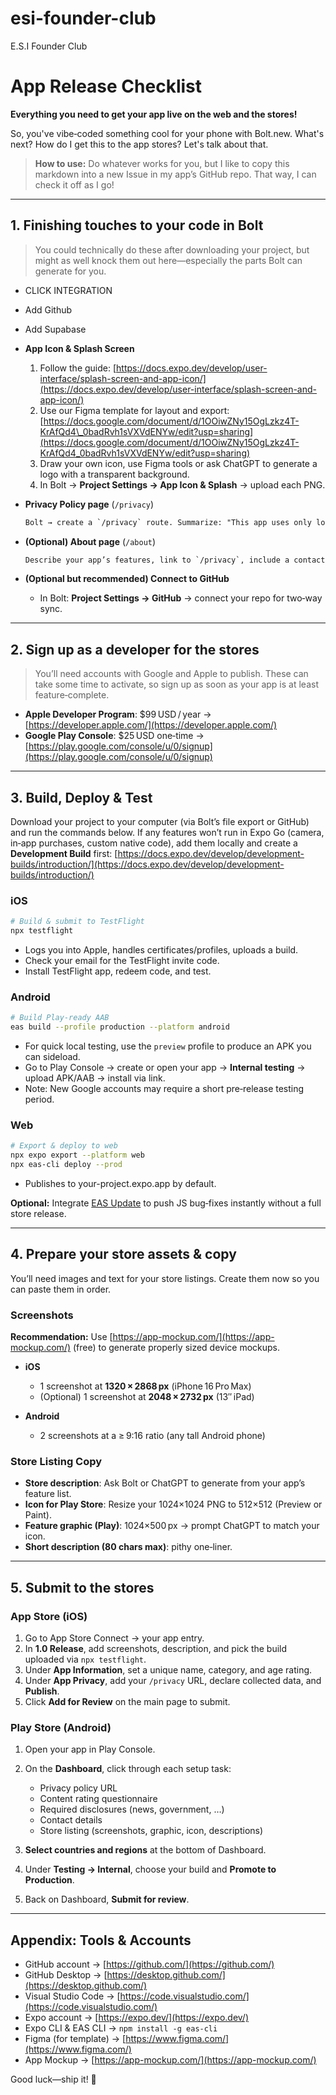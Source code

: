 # esi-founder-club
E.S.I Founder Club
# App Release Checklist

**Everything you need to get your app live on the web and the stores!**

So, you've vibe‑coded something cool for your phone with Bolt.new. What's next? How do I get this to the app stores? Let's talk about that.

> **How to use:** Do whatever works for you, but I like to copy this markdown into a new Issue in my app’s GitHub repo. That way, I can check it off as I go!

---

## 1. Finishing touches to your code in Bolt

> You could technically do these after downloading your project, but might as well knock them out here—especially the parts Bolt can generate for you.

* CLICK INTEGRATION
* Add Github
* Add Supabase
  

* **App Icon & Splash Screen**

  1. Follow the guide: [https://docs.expo.dev/develop/user-interface/splash-screen-and-app-icon/](https://docs.expo.dev/develop/user-interface/splash-screen-and-app-icon/)
  2. Use our Figma template for layout and export: [https://docs.google.com/document/d/1OOiwZNy15OgLzkz4T-KrAfQd4\_0badRvh1sVXVdENYw/edit?usp=sharing](https://docs.google.com/document/d/1OOiwZNy15OgLzkz4T-KrAfQd4_0badRvh1sVXVdENYw/edit?usp=sharing)
  3. Draw your own icon, use Figma tools or ask ChatGPT to generate a logo with a transparent background.
  4. In Bolt → **Project Settings → App Icon & Splash** → upload each PNG.

* **Privacy Policy page** (`/privacy`)

  ```txt
  Bolt → create a `/privacy` route. Summarize: "This app uses only local data, does not collect or transmit your location or personal info."  
  ```

* **(Optional) About page** (`/about`)

  ```txt
  Describe your app’s features, link to `/privacy`, include a contact button if desired.
  ```

* **(Optional but recommended) Connect to GitHub**

  * In Bolt: **Project Settings → GitHub** → connect your repo for two‑way sync.

---

## 2. Sign up as a developer for the stores

> You’ll need accounts with Google and Apple to publish. These can take some time to activate, so sign up as soon as your app is at least feature‑complete.

* **Apple Developer Program**: \$99 USD / year → [https://developer.apple.com/](https://developer.apple.com/)
* **Google Play Console**: \$25 USD one‑time → [https://play.google.com/console/u/0/signup](https://play.google.com/console/u/0/signup)

---

## 3. Build, Deploy & Test

Download your project to your computer (via Bolt’s file export or GitHub) and run the commands below.
If any features won’t run in Expo Go (camera, in‑app purchases, custom native code), add them locally and create a **Development Build** first:
[https://docs.expo.dev/develop/development-builds/introduction/](https://docs.expo.dev/develop/development-builds/introduction/)

### iOS

```sh
# Build & submit to TestFlight
npx testflight
```

* Logs you into Apple, handles certificates/profiles, uploads a build.
* Check your email for the TestFlight invite code.
* Install TestFlight app, redeem code, and test.

### Android

```sh
# Build Play‑ready AAB
eas build --profile production --platform android
```

* For quick local testing, use the `preview` profile to produce an APK you can sideload.
* Go to Play Console → create or open your app → **Internal testing** → upload APK/AAB → install via link.
* Note: New Google accounts may require a short pre‑release testing period.

### Web

```sh
# Export & deploy to web
npx expo export --platform web
npx eas-cli deploy --prod
```

* Publishes to your-project.expo.app by default.

**Optional:** Integrate [EAS Update](https://docs.expo.dev/eas-update/introduction/) to push JS bug‑fixes instantly without a full store release.

---

## 4. Prepare your store assets & copy

You’ll need images and text for your store listings. Create them now so you can paste them in order.

### Screenshots

**Recommendation:** Use [https://app-mockup.com/](https://app-mockup.com/) (free) to generate properly sized device mockups.

* **iOS**

  * 1 screenshot at **1320 × 2868 px** (iPhone 16 Pro Max)
  * (Optional) 1 screenshot at **2048 × 2732 px** (13″ iPad)
* **Android**

  * 2 screenshots at a ≥ 9:16 ratio (any tall Android phone)

### Store Listing Copy

* **Store description**: Ask Bolt or ChatGPT to generate from your app’s feature list.
* **Icon for Play Store**: Resize your 1024×1024 PNG to 512×512 (Preview or Paint).
* **Feature graphic (Play)**: 1024×500 px → prompt ChatGPT to match your icon.
* **Short description (80 chars max)**: pithy one‑liner.

---

## 5. Submit to the stores

### App Store (iOS)

1. Go to App Store Connect → your app entry.
2. In **1.0 Release**, add screenshots, description, and pick the build uploaded via `npx testflight`.
3. Under **App Information**, set a unique name, category, and age rating.
4. Under **App Privacy**, add your `/privacy` URL, declare collected data, and **Publish**.
5. Click **Add for Review** on the main page to submit.

### Play Store (Android)

1. Open your app in Play Console.
2. On the **Dashboard**, click through each setup task:

   * Privacy policy URL
   * Content rating questionnaire
   * Required disclosures (news, government, …)
   * Contact details
   * Store listing (screenshots, graphic, icon, descriptions)
3. **Select countries and regions** at the bottom of Dashboard.
4. Under **Testing → Internal**, choose your build and **Promote to Production**.
5. Back on Dashboard, **Submit for review**.

---

## Appendix: Tools & Accounts

* GitHub account → [https://github.com/](https://github.com/)
* GitHub Desktop → [https://desktop.github.com/](https://desktop.github.com/)
* Visual Studio Code → [https://code.visualstudio.com/](https://code.visualstudio.com/)
* Expo account → [https://expo.dev/](https://expo.dev/)
* Expo CLI & EAS CLI → `npm install -g eas-cli`
* Figma (for template) → [https://www.figma.com/](https://www.figma.com/)
* App Mockup → [https://app-mockup.com/](https://app-mockup.com/)

Good luck—ship it! 🚀
